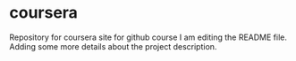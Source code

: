 # coursera
Repository for coursera site for github course
I am editing the README file. Adding some more details about the project description.
